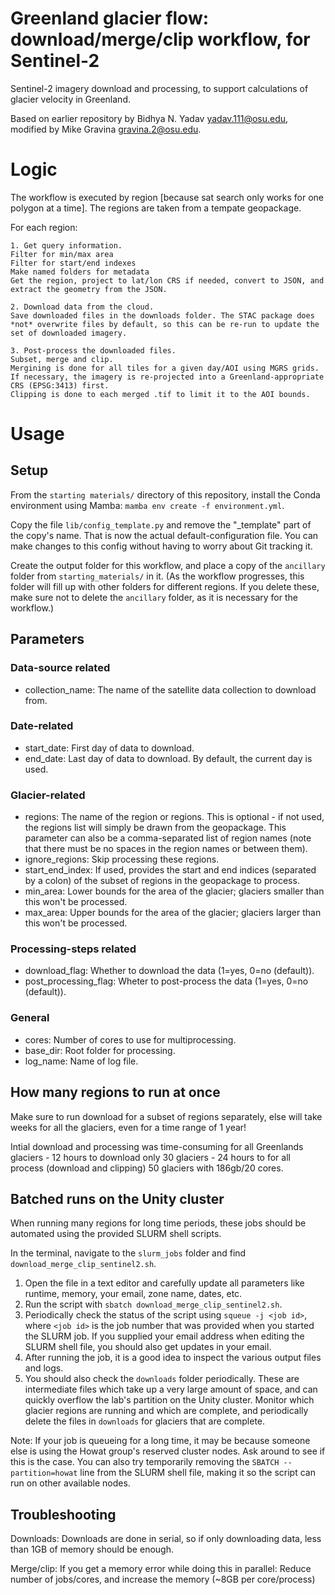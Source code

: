 # Greenland glacier flow: download/merge/clip workflow, for Sentinel-2

Sentinel-2 imagery download and processing, to support calculations of glacier velocity in Greenland.

Based on earlier repository by Bidhya N. Yadav <yadav.111@osu.edu>, modified by Mike Gravina <gravina.2@osu.edu>.


# Logic

The workflow is executed by region [because sat search only works for one polygon at a time]. The regions are taken from a tempate geopackage.

For each region:

    1. Get query information.
    Filter for min/max area
    Filter for start/end indexes
    Make named folders for metadata
    Get the region, project to lat/lon CRS if needed, convert to JSON, and extract the geometry from the JSON.

    2. Download data from the cloud.
    Save downloaded files in the downloads folder. The STAC package does *not* overwrite files by default, so this can be re-run to update the set of downloaded imagery.

    3. Post-process the downloaded files.
    Subset, merge and clip.
    Mergining is done for all tiles for a given day/AOI using MGRS grids. If necessary, the imagery is re-projected into a Greenland-appropriate CRS (EPSG:3413) first.
    Clipping is done to each merged .tif to limit it to the AOI bounds.
    

# Usage


## Setup

From the `starting materials/` directory of this repository, install the Conda environment using Mamba: `mamba env create -f environment.yml`.

Copy the file `lib/config_template.py` and remove the "_template" part of the copy's name. That is now the actual default-configuration file. You can make changes to this config without having to worry about Git tracking it.

Create the output folder for this workflow, and place a copy of the `ancillary` folder from `starting_materials/` in it. (As the workflow progresses, this folder will fill up with other folders for different regions. If you delete these, make sure not to delete the `ancillary` folder, as it is necessary for the workflow.)


## Parameters

### Data-source related
- collection_name: The name of the satellite data collection to download from.

### Date-related
- start_date: First day of data to download.
- end_date: Last day of data to download. By default, the current day is used.

### Glacier-related
- regions: The name of the region or regions. This is optional - if not used, the regions list will simply be drawn from the geopackage. This parameter can also be a comma-separated list of region names (note that there must be no spaces in the region names or between them).
- ignore_regions: Skip processing these regions.
- start_end_index: If used, provides the start and end indices (separated by a colon) of the subset of regions in the geopackage to process.
- min_area: Lower bounds for the area of the glacier; glaciers smaller than this won't be processed.
- max_area: Upper bounds for the area of the glacier; glaciers larger than this won't be processed.

### Processing-steps related
- download_flag: Whether to download the data (1=yes, 0=no (default)).
- post_processing_flag: Wheter to post-process the data (1=yes, 0=no (default)).

### General
- cores: Number of cores to use for multiprocessing.
- base_dir: Root folder for processing.
- log_name: Name of log file.


## How many regions to run at once

Make sure to run download for a subset of regions separately, else will take weeks for all the glaciers, even for a time range of 1 year!

Intial download and processing was time-consuming for all Greenlands glaciers
    - 12 hours to download only 30 glaciers
    - 24 hours to for all process (download and clipping) 50 glaciers with 186gb/20 cores.


## Batched runs on the Unity cluster

When running many regions for long time periods, these jobs should be automated using the provided SLURM shell scripts.

In the terminal, navigate to the `slurm_jobs` folder and find `download_merge_clip_sentinel2.sh`.
1. Open the file in a text editor and carefully update all parameters like runtime, memory, your email, zone name, dates, etc.
2. Run the script with `sbatch download_merge_clip_sentinel2.sh`.
3. Periodically check the status of the script using `squeue -j <job id>`, where `<job id>` is the job number that was provided when you started the SLURM job. If you supplied your email address when editing the SLURM shell file, you should also get updates in your email.
2. After running the job, it is a good idea to inspect the various output files and logs.
3. You should also check the `downloads` folder periodically. These are intermediate files which take up a very large amount of space, and can quickly overflow the lab's partition on the Unity cluster. Monitor which glacier regions are running and which are complete, and periodically delete the files in `downloads` for glaciers that are complete.

Note: If your job is queueing for a long time, it may be because someone else is using the Howat group's reserved cluster nodes. Ask around to see if this is the case. You can also try temporarily removing the `SBATCH --partition=howat` line from the SLURM shell file, making it so the script can run on other available nodes.
    

## Troubleshooting

Downloads: Downloads are done in serial, so if only downloading data, less than 1GB of memory should be enough.

Merge/clip: If you get a memory error while doing this in parallel: Reduce number of jobs/cores, and increase the memory (~8GB per core/process)